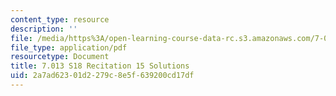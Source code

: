 ```yaml
---
content_type: resource
description: ''
file: /media/https%3A/open-learning-course-data-rc.s3.amazonaws.com/7-013-introductory-biology-spring-2018/2a7ad62301d2279c8e5f639200cd17df_MIT7_013s18R15S.pdf
file_type: application/pdf
resourcetype: Document
title: 7.013 S18 Recitation 15 Solutions
uid: 2a7ad623-01d2-279c-8e5f-639200cd17df
---
```

